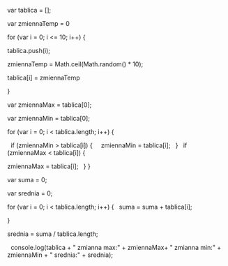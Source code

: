 var tablica = [];

var zmiennaTemp = 0

for (var i = 0; i <= 10; i++) {

tablica.push(i);

zmiennaTemp = Math.ceil(Math.random() * 10); 

tablica[i] = zmiennaTemp

}

var zmiennaMax = tablica[0];

var zmiennaMin = tablica[0];

for (var i = 0; i < tablica.length; i++) {

  if (zmiennaMin > tablica[i]) {
    zmiennaMin = tablica[i];
  }
  if (zmiennaMax < tablica[i]) {

zmiennaMax = tablica[i];
  }
}

var suma = 0;

var srednia = 0;

for (var i = 0; i < tablica.length; i++) {
  suma = suma + tablica[i];

}

srednia = suma / tablica.length;

 
console.log(tablica + " zmianna max:" + zmiennaMax+ " zmianna min:" + zmiennaMin + " srednia:" + srednia);

 


